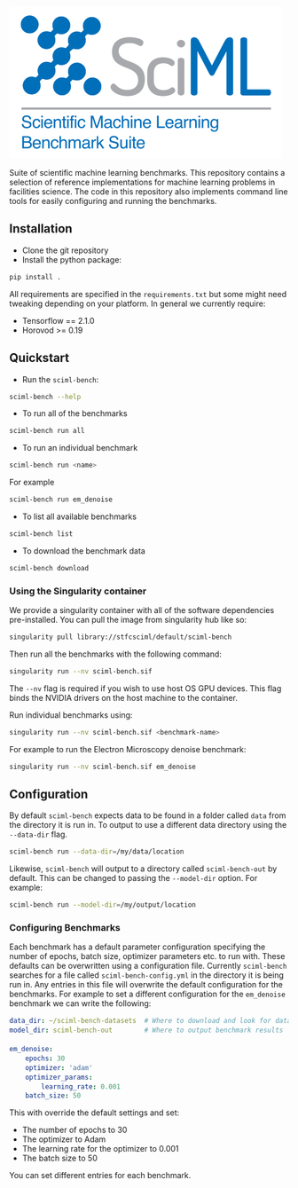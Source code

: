 ![sciml-benchmark-logo](img/logo.png "title-1")

Suite of scientific machine learning benchmarks. This repository contains a 
selection of reference implementations for machine learning problems in 
facilities science. The code in this repository also implements command line 
tools for easily configuring and running the benchmarks.

## Installation

 - Clone the git repository
 - Install the python package:

```bash
pip install .
```

All requirements are specified in the `requirements.txt` but some might need
tweaking depending on your platform. In general we currently require:

 - Tensorflow == 2.1.0
 - Horovod >= 0.19

## Quickstart

 - Run the `sciml-bench`:

```bash
sciml-bench --help
```

 - To run all of the benchmarks 

```bash
sciml-bench run all
```

 - To run an individual benchmark

```bash
sciml-bench run <name>
```

For example

```bash
sciml-bench run em_denoise
```

 - To list all available benchmarks

```bash
sciml-bench list
```

 - To download the benchmark data

```bash
sciml-bench download
```

### Using the Singularity container

We provide a singularity container with all of the software dependencies
pre-installed. You can pull the image from singularity hub like so:

```bash
singularity pull library://stfcsciml/default/sciml-bench
```

Then run all the benchmarks with the following command:

```bash
singularity run --nv sciml-bench.sif
```

The `--nv` flag is required if you wish to use host OS GPU devices. This flag
binds the NVIDIA drivers on the host machine to the container.

Run individual benchmarks using: 

```bash
singularity run --nv sciml-bench.sif <benchmark-name>
```

For example to run the Electron Microscopy denoise benchmark:

```bash
singularity run --nv sciml-bench.sif em_denoise
```


## Configuration

By default `sciml-bench` expects data to be found in a folder called `data` from
the directory it is run in. To output to use a different data directory
using the `--data-dir` flag. 

```bash
sciml-bench run --data-dir=/my/data/location
```

Likewise, `sciml-bench` will output to a directory called `sciml-bench-out` by
default. This can be changed to passing the `--model-dir` option. For example:

```bash
sciml-bench run --model-dir=/my/output/location
```

### Configuring Benchmarks

Each benchmark has a default parameter configuration specifying the number of
epochs, batch size, optimizer parameters etc. to run with. These defaults can be
overwritten using a configuration file. Currently `sciml-bench` searches for a
file called `sciml-bench-config.yml` in the directory it is being run in. Any entries in
this file will overwrite the default configuration for the benchmarks. For
example to set a different configuration for the `em_denoise` benchmark we can
write the following:

```yaml
data_dir: ~/sciml-bench-datasets  # Where to download and look for datasets
model_dir: sciml-bench-out        # Where to output benchmark results

em_denoise:
    epochs: 30
    optimizer: 'adam'
    optimizer_params:
        learning_rate: 0.001
    batch_size: 50
```

This with override the default settings and set:
 - The number of epochs to 30
 - The optimizer to Adam
 - The learning rate for the optimizer to 0.001
 - The batch size to 50

You can set different entries for each benchmark.
